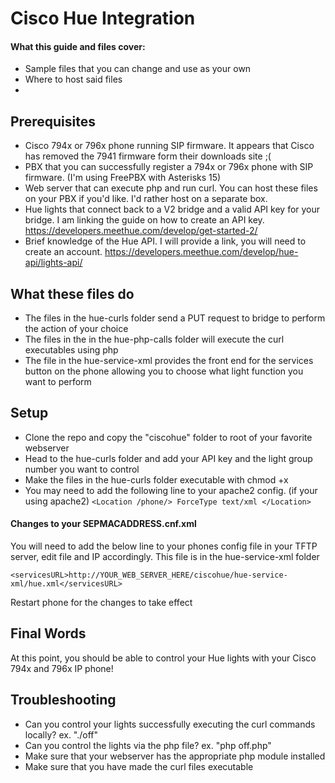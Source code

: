 # Cisco Hue Integration



#### What this guide and files cover: 
* Sample files that you can change and use as your own
* Where to host said files
* 

## Prerequisites
* Cisco 794x or 796x phone running SIP firmware.  It appears that Cisco has removed the 7941 firmware form their downloads site ;(
* PBX that you can successfully register a 794x or 796x phone with SIP firmware. (I'm using FreePBX with Asterisks 15)
* Web server that can execute php and run curl.  You can host these files on your PBX if you'd like. I'd rather host on a separate box.
* Hue lights that connect back to a V2 bridge and a valid API key for your bridge. I am linking the guide on how to create an API key. https://developers.meethue.com/develop/get-started-2/
* Brief knowledge of the Hue API.  I will provide a link, you will need to create an account. https://developers.meethue.com/develop/hue-api/lights-api/

## What these files do
* The files in the hue-curls folder send a PUT request to bridge to perform the action of your choice
* The files in the in the hue-php-calls folder will execute the curl executables using php
* The file in the hue-service-xml provides the front end for the services button on the phone allowing you to choose what light function you want to perform

## Setup
* Clone the repo and copy the "ciscohue" folder to root of your favorite webserver
* Head to the hue-curls folder and add your API key and the light group number you want to control
* Make the files in the hue-curls folder executable with chmod +x
* You may need to add the following line to your apache2 config. (if your using apache2)
`<Location /phone/>
     ForceType text/xml
 </Location>`


#### Changes to your SEPMACADDRESS.cnf.xml

You will need to add the below line to your phones config file in your TFTP server, edit file and IP accordingly.
This file is in the hue-service-xml folder

`<servicesURL>http://YOUR_WEB_SERVER_HERE/ciscohue/hue-service-xml/hue.xml</servicesURL>`
  
Restart phone for the changes to take effect

## Final Words
At this point, you should be able to control your Hue lights with your Cisco 794x and 796x IP phone!

## Troubleshooting
* Can you control your lights successfully executing the curl commands locally? ex. "./off"
* Can you control the lights via the php file? ex. "php off.php"
* Make sure that your webserver has the appropriate php module installed
* Make sure that you have made the curl files executable









 
